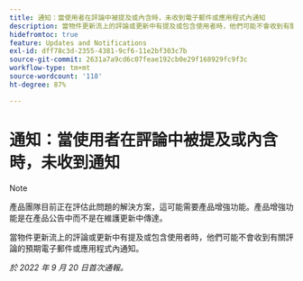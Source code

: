 ```yaml
---
title: 通知：當使用者在評論中被提及或內含時，未收到電子郵件或應用程式內通知
description: 當物件更新流上的評論或更新中有提及或包含使用者時，他們可能不會收到有關評論的預期電子郵件或應用程式內通知。
hidefromtoc: true
feature: Updates and Notifications
exl-id: dff78c3d-2355-4381-9cf6-11e2bf303c7b
source-git-commit: 2631a7a9cd6c07feae192cb0e29f168929fc9f3c
workflow-type: tm+mt
source-wordcount: '118'
ht-degree: 87%

---
```


# 通知：當使用者在評論中被提及或內含時，未收到通知

>[!NOTE]
>
>產品團隊目前正在評估此問題的解決方案，這可能需要產品增強功能。產品增強功能是在產品公告中而不是在維護更新中傳達。

當物件更新流上的評論或更新中有提及或包含使用者時，他們可能不會收到有關評論的預期電子郵件或應用程式內通知。

_於 2022 年 9 月 20 日首次通報。_
